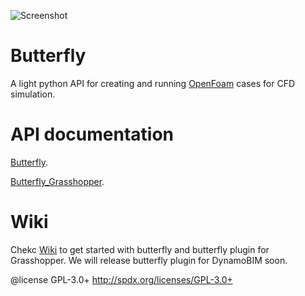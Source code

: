![Screenshot](https://github.com/mostaphaRoudsari/Butterfly/blob/master/etc/graphics/logo/butterfly_100px.png)

Butterfly
========================================
A light python API for creating and running [OpenFoam](http://www.openfoam.org/) cases for CFD simulation.

API documentation
========================================
[Butterfly](http://mostapharoudsari.github.io/Butterfly/doc/butterfly).

[Butterfly_Grasshopper](http://mostapharoudsari.github.io/Butterfly/doc/butterfly_grasshopper).


Wiki
========================================
Chekc [Wiki](https://github.com/mostaphaRoudsari/Butterfly/wiki) to get started with butterfly and butterfly plugin for Grasshopper. We will release butterfly plugin for DynamoBIM soon.


@license GPL-3.0+ <http://spdx.org/licenses/GPL-3.0+>
